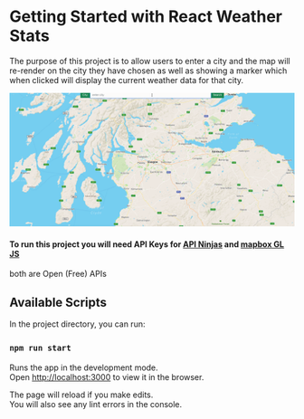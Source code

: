 # Getting Started with React Weather Stats

The purpose of this project is to allow users to enter a city and the map will re-render on the city they have chosen as well as showing a marker which when clicked will display the current weather data for that city.

![Edinburgh Example](/public/england.gif)

#### To run this project you will need API Keys for [API Ninjas](https://api-ninjas.com/) and [mapbox GL JS](https://account.mapbox.com/)
both are Open (Free) APIs

## Available Scripts

In the project directory, you can run:

### `npm run start`

Runs the app in the development mode.\
Open [http://localhost:3000](http://localhost:3000) to view it in the browser.

The page will reload if you make edits.\
You will also see any lint errors in the console.
